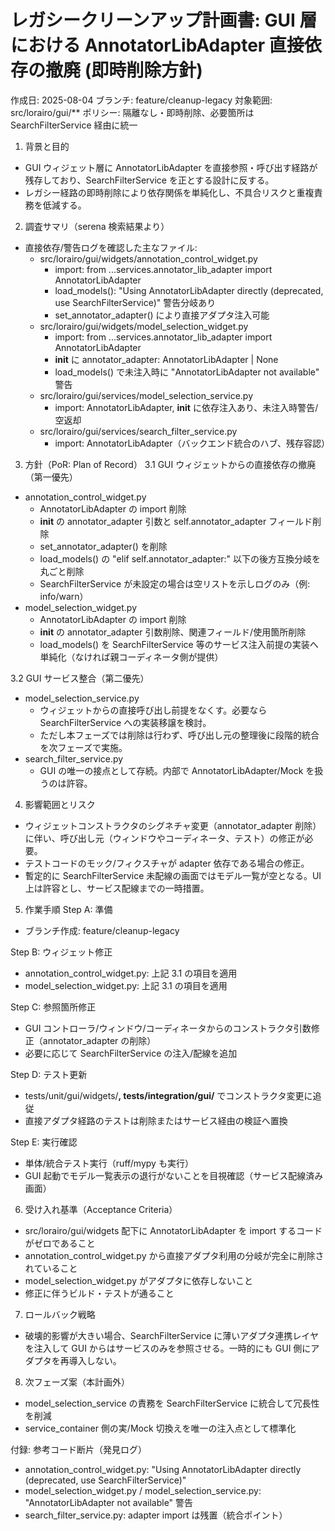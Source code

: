 # レガシークリーンアップ計画書: GUI 層における AnnotatorLibAdapter 直接依存の撤廃 (即時削除方針)

作成日: 2025-08-04
ブランチ: feature/cleanup-legacy
対象範囲: src/lorairo/gui/**
ポリシー: 隔離なし・即時削除、必要箇所は SearchFilterService 経由に統一

1. 背景と目的
- GUI ウィジェット層に AnnotatorLibAdapter を直接参照・呼び出す経路が残存しており、SearchFilterService を正とする設計に反する。
- レガシー経路の即時削除により依存関係を単純化し、不具合リスクと重複責務を低減する。

2. 調査サマリ（serena 検索結果より）
- 直接依存/警告ログを確認した主なファイル:
  - src/lorairo/gui/widgets/annotation_control_widget.py
    - import: from ...services.annotator_lib_adapter import AnnotatorLibAdapter
    - load_models(): "Using AnnotatorLibAdapter directly (deprecated, use SearchFilterService)" 警告分岐あり
    - set_annotator_adapter() により直接アダプタ注入可能
  - src/lorairo/gui/widgets/model_selection_widget.py
    - import: from ...services.annotator_lib_adapter import AnnotatorLibAdapter
    - __init__ に annotator_adapter: AnnotatorLibAdapter | None
    - load_models() で未注入時に "AnnotatorLibAdapter not available" 警告
  - src/lorairo/gui/services/model_selection_service.py
    - import: AnnotatorLibAdapter, __init__ に依存注入あり、未注入時警告/空返却
  - src/lorairo/gui/services/search_filter_service.py
    - import: AnnotatorLibAdapter（バックエンド統合のハブ、残存容認）

3. 方針（PoR: Plan of Record）
3.1 GUI ウィジェットからの直接依存の撤廃（第一優先）
- annotation_control_widget.py
  - AnnotatorLibAdapter の import 削除
  - __init__ の annotator_adapter 引数と self.annotator_adapter フィールド削除
  - set_annotator_adapter() を削除
  - load_models() の "elif self.annotator_adapter:" 以下の後方互換分岐を丸ごと削除
  - SearchFilterService が未設定の場合は空リストを示しログのみ（例: info/warn）
- model_selection_widget.py
  - AnnotatorLibAdapter の import 削除
  - __init__ の annotator_adapter 引数削除、関連フィールド/使用箇所削除
  - load_models() を SearchFilterService 等のサービス注入前提の実装へ単純化（なければ親コーディネータ側が提供）

3.2 GUI サービス整合（第二優先）
- model_selection_service.py
  - ウィジェットからの直接呼び出し前提をなくす。必要なら SearchFilterService への実装移譲を検討。
  - ただし本フェーズでは削除は行わず、呼び出し元の整理後に段階的統合を次フェーズで実施。
- search_filter_service.py
  - GUI の唯一の接点として存続。内部で AnnotatorLibAdapter/Mock を扱うのは許容。

4. 影響範囲とリスク
- ウィジェットコンストラクタのシグネチャ変更（annotator_adapter 削除）に伴い、呼び出し元（ウィンドウやコーディネータ、テスト）の修正が必要。
- テストコードのモック/フィクスチャが adapter 依存である場合の修正。
- 暫定的に SearchFilterService 未配線の画面ではモデル一覧が空となる。UI 上は許容とし、サービス配線までの一時措置。

5. 作業手順
Step A: 準備
- ブランチ作成: feature/cleanup-legacy

Step B: ウィジェット修正
- annotation_control_widget.py: 上記 3.1 の項目を適用
- model_selection_widget.py: 上記 3.1 の項目を適用

Step C: 参照箇所修正
- GUI コントローラ/ウィンドウ/コーディネータからのコンストラクタ引数修正（annotator_adapter の削除）
- 必要に応じて SearchFilterService の注入/配線を追加

Step D: テスト更新
- tests/unit/gui/widgets/**, tests/integration/gui/** でコンストラクタ変更に追従
- 直接アダプタ経路のテストは削除またはサービス経由の検証へ置換

Step E: 実行確認
- 単体/統合テスト実行（ruff/mypy も実行）
- GUI 起動でモデル一覧表示の退行がないことを目視確認（サービス配線済み画面）

6. 受け入れ基準（Acceptance Criteria）
- src/lorairo/gui/widgets 配下に AnnotatorLibAdapter を import するコードがゼロであること
- annotation_control_widget.py から直接アダプタ利用の分岐が完全に削除されていること
- model_selection_widget.py がアダプタに依存しないこと
- 修正に伴うビルド・テストが通ること

7. ロールバック戦略
- 破壊的影響が大きい場合、SearchFilterService に薄いアダプタ連携レイヤを注入して GUI からはサービスのみを参照させる。一時的にも GUI 側にアダプタを再導入しない。

8. 次フェーズ案（本計画外）
- model_selection_service の責務を SearchFilterService に統合して冗長性を削減
- service_container 側の実/Mock 切換えを唯一の注入点として標準化

付録: 参考コード断片（発見ログ）
- annotation_control_widget.py: "Using AnnotatorLibAdapter directly (deprecated, use SearchFilterService)"
- model_selection_widget.py / model_selection_service.py: "AnnotatorLibAdapter not available" 警告
- search_filter_service.py: adapter import は残置（統合ポイント）

